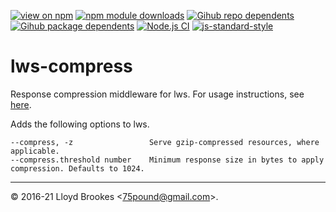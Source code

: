 [![view on npm](https://badgen.net/npm/v/lws-compress)](https://www.npmjs.org/package/lws-compress)
[![npm module downloads](https://badgen.net/npm/dt/lws-compress)](https://www.npmjs.org/package/lws-compress)
[![Gihub repo dependents](https://badgen.net/github/dependents-repo/lwsjs/compress)](https://github.com/lwsjs/compress/network/dependents?dependent_type=REPOSITORY)
[![Gihub package dependents](https://badgen.net/github/dependents-pkg/lwsjs/compress)](https://github.com/lwsjs/compress/network/dependents?dependent_type=PACKAGE)
[![Node.js CI](https://github.com/lwsjs/compress/actions/workflows/node.js.yml/badge.svg)](https://github.com/lwsjs/compress/actions/workflows/node.js.yml)
[![js-standard-style](https://img.shields.io/badge/code%20style-standard-brightgreen.svg)](https://github.com/feross/standard)

# lws-compress

Response compression middleware for lws. For usage instructions, see [here](https://github.com/lwsjs/local-web-server/wiki/How-to-use-response-compression).

Adds the following options to lws.

```
--compress, -z                 Serve gzip-compressed resources, where applicable.
--compress.threshold number    Minimum response size in bytes to apply compression. Defaults to 1024.
```

* * *

&copy; 2016-21 Lloyd Brookes \<75pound@gmail.com\>.
